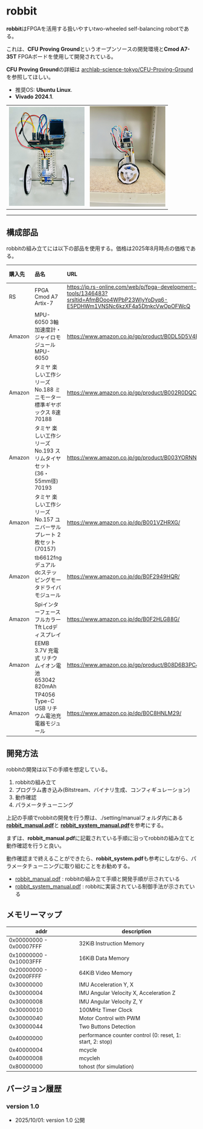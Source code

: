 # robbit

**robbit**はFPGAを活用する扱いやすいtwo-wheeled self-balancing robotである。

これは、**CFU Proving Ground**というオープンソースの開発環境と**Cmod A7-35T** FPGAボードを使用して開発されている。  

**CFU Proving Ground**の詳細は
[archlab-science-tokyo/CFU-Proving-Ground](https://github.com/archlab-sciencetokyo/CFU-Proving-Ground)
を参照してほしい。

- 推奨OS: **Ubuntu Linux**.
-  **Vivado 2024.1**.

<table>
    <tr>
        <td><img src="setting/image/bcar-structure-front.JPG" alt="画像1" width="200"></td>
        <td><img src="setting/image/bcar-structure-side.JPG" alt="画像2" width="200"></td>
</table>

-----

## 構成部品

robbitの組み立てには以下の部品を使用する。価格は2025年8月時点の価格である。

| 購入先 | 品名 | URL | 合計 | 数量 | 単価 |
|:---|:---|:---|:---|:---|:---|
| RS | FPGA Cmod A7 Artix-7 |  https://jp.rs-online.com/web/p/fpga-development-tools/1346483?srsltid=AfmBOoo4WPbP23WIyYoDyq6-E5PDHWm1VNSNc6kzXF4a5DtnkcVwOpOFWcQ | 15733 | 1 | 15733 |
| Amazon | MPU-6050 3軸加速度計・ジャイロモジュール MPU-6050 | https://www.amazon.co.jp/gp/product/B0DL5D5V4B/ | 1949 | 6 | 325 |
| Amazon | タミヤ 楽しい工作シリーズ No.188 ミニモーター標準ギヤボックス 8速 70188 | https://www.amazon.co.jp/gp/product/B002R0DQCK/　| 632 | 1 | 632 |
| Amazon | タミヤ 楽しい工作シリーズ No.193 スリムタイヤセット (36・55mm径) 70193 | https://www.amazon.co.jp/gp/product/B003YORNNG/ | 528 | 1 | 528 |
| Amazon | タミヤ 楽しい工作シリーズ No.157 ユニバーサルプレート 2枚セット (70157) | https://www.amazon.co.jp/dp/B001VZHRXG/ | 660 | 4 | 165 |
| Amazon | tb6612fngデュアルdcステッピングモータドライバモジュール | https://www.amazon.co.jp/dp/B0F2949HQR/ | 998 | 3 | 333 |
| Amazon | SpiインターフェースフルカラーTft Lcdディスプレイ | https://www.amazon.co.jp/dp/B0F2HLG88G/ | 1999 | 2 | 1000 |
| Amazon | EEMB 3.7V 充電式 リチウムイオン電池 653042 820mAh | https://www.amazon.co.jp/gp/product/B08D6B3PC4/ | 2499 | 4 | 625 |
| Amazon | TP4056 Type-C USB リチウム電池充電器モジュール | https://www.amazon.co.jp/dp/B0C8HNLM29/ | 525 | 3 | 175 |

## 開発方法

robbitの開発は以下の手順を想定している。

1. robbitの組み立て
2. プログラム書き込み(Bitstream、バイナリ生成、コンフィギュレーション)
3. 動作確認
4. パラメータチューニング

上記の手順でrobbitの開発を行う際は、./setting/manualフォルダ内にある[**robbit_manual.pdf**](./setting/manual/robbit_manual.pdf)と
[**robbit_system_manual.pdf**](./setting/manual/robbit_system_manual.pdf)を参考にする。

まずは、**robbit_manual.pdf**に記載されている手順に沿ってrobbitの組み立てと動作確認を行うと良い。

動作確認まで終えることができたら、**robbit_system.pdf**も参考にしながら、パラメータチューニングに取り組むことをお勧めする。

- [robbit_manual.pdf](./setting/manual/robbit_manual.pdf) : robbitの組み立て手順と開発手順が示されている
- [robbit_system_manual.pdf](./setting/manual/robbit_system_manual.pdf) : robbitに実装されている制御手法が示されている

## メモリーマップ

| addr   |  description                     |
| -----------| -----------------------------|
| 0x00000000 - 0x00007FFF | 32KiB Instruction Memory     |
| 0x10000000 - 0x10003FFF | 16KiB Data Memory            |
| 0x20000000 - 0x2000FFFF | 64KiB Video Memory    |
| 0x30000000 | IMU Acceleration Y, X |
| 0x30000004 | IMU Angular Velocity X, Acceleration Z |
| 0x30000008 | IMU Angular Velocity Z, Y |
| 0x30000010 | 100MHz Timer Clock |
| 0x30000040 | Motor Control with PWM |
| 0x30000044 | Two Buttons Detection |
| 0x40000000 | performance counter control (0: reset, 1: start, 2: stop)|
| 0x40000004 | mcycle                  |
| 0x40000008 | mcycleh                 |
| 0x80000000 | tohost (for simulation) |

## バージョン履歴

### version 1.0

- 2025/10/01: version 1.0 公開

